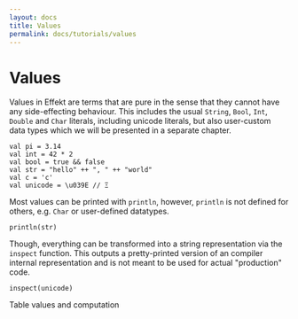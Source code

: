 ```yaml
---
layout: docs
title: Values
permalink: docs/tutorials/values
---
```


# Values

Values in Effekt are terms that are pure in the sense that they cannot have any side-effecting behaviour. This includes
the usual `String`, `Bool`, `Int`, `Double` and `Char` literals, including unicode literals, but also user-custom data types which we will be presented in a separate chapter.

```
val pi = 3.14
val int = 42 * 2
val bool = true && false
val str = "hello" ++ ", " ++ "world"
val c = 'c'
val unicode = \u039E // Ξ
```

Most values can be printed with `println`, however, `println` is not defined for others, e.g. `Char` or user-defined datatypes. 

```effekt:repl
println(str)
```

Though, everything can be transformed into a string representation via the `inspect` function. This outputs a pretty-printed version of an compiler internal representation and is not meant to be used for actual "production" code.

```effekt:repl
inspect(unicode)
```

Table values and computation